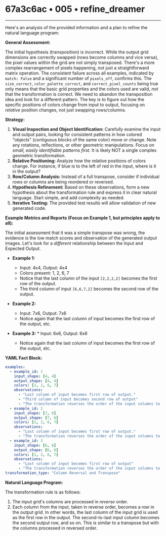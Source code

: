 # 67a3c6ac • 005 • refine_dreamer

---
Here's an analysis of the provided information and a plan to refine the natural language program:

**General Assessment:**

The initial hypothesis (transposition) is incorrect. While the output grid dimensions are correctly swapped (rows become columns and vice versa), the pixel values within the grid are not simply transposed. There's a more complex rearrangement of pixels happening, not just a straightforward matrix operation. The consistent failure across all examples, indicated by `match: False` and a significant number of `pixels_off`, confirms this. The `size_correct`, `color_palette_correct`, and `correct_pixel_counts` being true only means that the basic grid properties and the colors used are valid, *not* that the transformation is correct. We need to abandon the transposition idea and look for a different pattern. The key is to figure out how the specific positions of colors change from input to output, focusing on *relative* position changes, not just swapping rows/columns.

**Strategy:**

1.  **Visual Inspection and Object Identification:**  Carefully examine the input and output pairs, looking for consistent patterns in how colored "objects" (contiguous blocks of the same color) move or change. Note any rotations, reflections, or other geometric manipulations. Focus on *small, easily identifiable patterns first.* It is likely NOT a single complex geometric transformation.
2.  **Relative Positioning:** Analyze how the relative positions of colors change. For instance, if blue is to the left of red in the input, where is it in the output?
3.  **Row/Column Analysis:** Instead of a full transpose, consider if individual rows or columns are being reordered or reversed.
4.  **Hypothesis Refinement:** Based on these observations, form a new hypothesis about the transformation rule and express it in clear natural language.  Start simple, and add complexity as needed.
5.  **Iterative Testing:**  The provided test results will allow validation of new generated code.

**Example Metrics and Reports (Focus on Example 1, but principles apply to all):**

The initial assessment that it was a simple transpose was wrong, the evidence is the low match scores and observation of the generated output images. Let's look for a *different* relationship between the Input and Expected Output.

*   **Example 1:**
    *   Input: 4x4, Output: 4x4
    *   Colors present: 1, 2, 6, 7
    *   Notice that the last column of the input `[2,2,2,2]` becomes the first row of the output.
    *   The third column of input `[6,6,7,2]` becomes the second row of the output.

*   **Example 2:**
    *   Input: 7x6, Output: 7x6
    *   Notice again that the last column of input becomes the first row of the output, etc.

*   **Example 3:**
        *   Input: 6x6, Output: 6x6
    *   Notice again that the last column of input becomes the first row of the output, etc.

**YAML Fact Block:**

```yaml
examples:
  - example_id: 1
    input_shape: [4, 4]
    output_shape: [4, 4]
    colors: [1, 2, 6, 7]
    observations:
      - "Last column of input becomes first row of output."
      - "Third column of input becomes second row of output"
      - "The transformation reverses the order of the input columns to form the output rows."
  - example_id: 2
    input_shape: [7, 6]
    output_shape: [7, 6]
    colors: [1, 2, 6, 7]
    observations:
      - "Last column of input becomes first row of output."
      - "The transformation reverses the order of the input columns to form the output rows."
  - example_id: 3
    input_shape: [6, 6]
    output_shape: [6, 6]
    colors: [1, 2, 6, 7]
    observations:
      - "Last column of input becomes first row of output"
      - "The transformation reverses the order of the input columns to form the output rows."
transformation_type: "Column Reversal and Transpose"

```

**Natural Language Program:**

The transformation rule is as follows:

1.  The input grid's columns are processed in *reverse* order.
2.  Each column from the input, taken in reverse order, becomes a *row* in the output grid. In other words, the last column of the input grid is used as the first row in the output. The second-to-last input column becomes the second output row, and so on. This is similar to a transpose but with the columns processed in reversed order.

